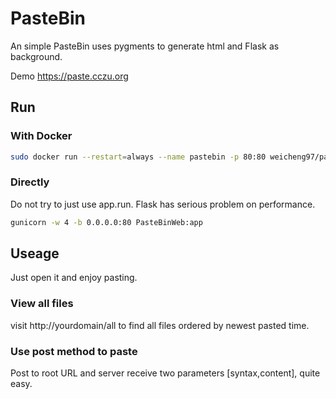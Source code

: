 # PasteBin

An simple PasteBin uses pygments to generate html and Flask as background.

Demo https://paste.cczu.org

## Run

### With Docker

```sh
sudo docker run --restart=always --name pastebin -p 80:80 weicheng97/pastebin:2.0
```

### Directly

Do not try to just use app.run. Flask has serious problem on performance.

```sh
gunicorn -w 4 -b 0.0.0.0:80 PasteBinWeb:app
```

## Useage

Just open it and enjoy pasting.

### View all files

visit http://yourdomain/all to find all files ordered by newest pasted time.

### Use post method to paste

Post to root URL and server receive two parameters [syntax,content], quite easy.
